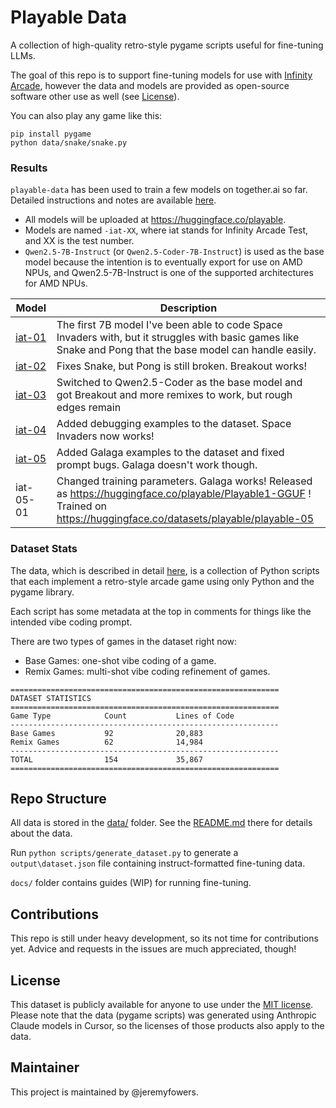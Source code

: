 # Playable Data

A collection of high-quality retro-style pygame scripts useful for fine-tuning LLMs.

The goal of this repo is to support fine-tuning models for use with [Infinity Arcade](https://github.com/lemonade-sdk/infinity-arcade), however the data and models are provided as open-source software other use as well (see [License](#license)).

You can also play any game like this:

```
pip install pygame
python data/snake/snake.py
```

### Results

`playable-data` has been used to train a few models on together.ai so far. Detailed instructions and notes are available [here](docs/togetherai.md).

- All models will be uploaded at https://huggingface.co/playable.
- Models are named `-iat-XX`, where iat stands for Infinity Arcade Test, and XX is the test number.
- `Qwen2.5-7B-Instruct` (or `Qwen2.5-Coder-7B-Instruct`) is used as the base model because the intention is to eventually export for use on AMD NPUs, and Qwen2.5-7B-Instruct is one of the supported architectures for AMD NPUs.

| Model | Description |
|-------|-------------|
| [iat-01](https://huggingface.co/playable/Qwen2.5-7B-Instruct-iat-01) | The first 7B model I've been able to code Space Invaders with, but it struggles with basic games like Snake and Pong that the base model can handle easily. |
| [iat-02](https://huggingface.co/playable/Qwen2.5-7B-Instruct-iat-02) | Fixes Snake, but Pong is still broken. Breakout works! |
| [iat-03](https://huggingface.co/playable/Qwen2.5-Coder-7B-Instruct-iat-03-GGUF) | Switched to Qwen2.5-Coder as the base model and got Breakout and more remixes to work, but rough edges remain |
| [iat-04](https://huggingface.co/playable/Qwen2.5-Coder-7B-Instruct-iat-04-GGUF) | Added debugging examples to the dataset. Space Invaders now works! |
| [iat-05](https://huggingface.co/playable/Qwen2.5-Coder-7B-Instruct-iat-04-GGUF) | Added Galaga examples to the dataset and fixed prompt bugs. Galaga doesn't work though. |
| iat-05-01 | Changed training parameters. Galaga works! Released as https://huggingface.co/playable/Playable1-GGUF ! Trained on https://huggingface.co/datasets/playable/playable-05 |

### Dataset Stats

The data, which is described in detail [here](data/README.md), is a collection of Python scripts that each implement a retro-style arcade game using only Python and the pygame library.

Each script has some metadata at the top in comments for things like the intended vibe coding prompt.

There are two types of games in the dataset right now:
- Base Games: one-shot vibe coding of a game.
- Remix Games: multi-shot vibe coding refinement of games.

```
============================================================
DATASET STATISTICS
============================================================
Game Type            Count           Lines of Code
------------------------------------------------------------
Base Games           92              20,883
Remix Games          62              14,984
------------------------------------------------------------
TOTAL                154             35,867
============================================================
```

## Repo Structure

All data is stored in the [data/](data) folder. See the [README.md](data/README.md) there for details about the data.

Run `python scripts/generate_dataset.py` to generate a `output\dataset.json` file containing instruct-formatted fine-tuning data.

`docs/` folder contains guides (WIP) for running fine-tuning.

## Contributions

This repo is still under heavy development, so its not time for contributions yet. Advice and requests in the issues are much appreciated, though!

## License

This dataset is publicly available for anyone to use under the [MIT license](LICENSE). Please note that the data (pygame scripts) was generated using Anthropic Claude models in Cursor, so the licenses of those products also apply to the data.

## Maintainer

This project is maintained by @jeremyfowers.
